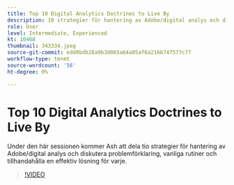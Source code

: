 ```yaml
---
title: Top 10 Digital Analytics Doctrines to Live By
description: 10 strategier för hantering av Adobe/digital analys och diskutera problemförklaring, vanliga metoder och en effektiv lösning för varje.
role: User
level: Intermediate, Experienced
kt: 10468
thumbnail: 343334.jpeg
source-git-commit: edd0bdb28a9b3d065a64a95af6a216b747577c77
workflow-type: tm+mt
source-wordcount: '56'
ht-degree: 0%

---
```


# Top 10 Digital Analytics Doctrines to Live By

Under den här sessionen kommer Ash att dela tio strategier för hantering av Adobe/digital analys och diskutera problemförklaring, vanliga rutiner och tillhandahålla en effektiv lösning för varje.

>[!VIDEO](https://video.tv.adobe.com/v/343334/?quality=12&learn=on)
